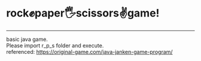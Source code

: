 # rock✊paper🖐scissors✌game!  
---
basic java game.  
Please import r_p_s folder and execute.  
referenced: https://original-game.com/java-janken-game-program/
